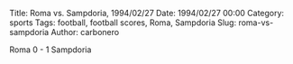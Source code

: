 Title: Roma vs. Sampdoria, 1994/02/27
Date: 1994/02/27 00:00
Category: sports
Tags: football, football scores, Roma, Sampdoria
Slug: roma-vs-sampdoria
Author: carbonero


Roma 0 - 1 Sampdoria
